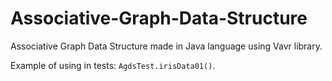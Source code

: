 # Associative-Graph-Data-Structure
Associative Graph Data Structure made in Java language using Vavr library.


Example of using in tests: `AgdsTest.irisData01()`.
